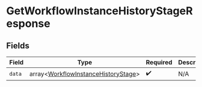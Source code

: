 # GetWorkflowInstanceHistoryStageResponse


## Fields

| Field                                                                                      | Type                                                                                       | Required                                                                                   | Description                                                                                |
| ------------------------------------------------------------------------------------------ | ------------------------------------------------------------------------------------------ | ------------------------------------------------------------------------------------------ | ------------------------------------------------------------------------------------------ |
| `data`                                                                                     | array<[WorkflowInstanceHistoryStage](../../models/shared/WorkflowInstanceHistoryStage.md)> | :heavy_check_mark:                                                                         | N/A                                                                                        |